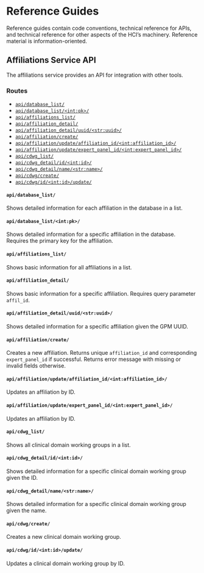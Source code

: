 # Reference Guides

Reference guides contain code conventions, technical reference for APIs,
and technical reference for other aspects of the HCI’s machinery.
Reference material is information-oriented.

## Affiliations Service API

The affiliations service provides an API for integration with other tools.

### Routes

- [`api/database_list/`](#apidatabase_list)
- [`api/database_list/<int:pk>/`](#apidatabase_listintpk)
- [`api/affiliations_list/`](#apiaffiliations_list)
- [`api/affiliation_detail/`](#apiaffiliation_detail)
- [`api/affiliation_detail/uuid/<str:uuid>/`](#apiaffiliation_detailuuidstruuid)
- [`api/affiliation/create/`](#apiaffiliationcreate)
- [`api/affiliation/update/affiliation_id/<int:affiliation_id>/`](#apiaffiliationupdateaffiliation_idintaffiliation_id)
- [`api/affiliation/update/expert_panel_id/<int:expert_panel_id>/`](#apiaffiliationupdateexpert_panel_idintexpert_panel_id)
- [`api/cdwg_list/`](#apicdwg_list)
- [`api/cdwg_detail/id/<int:id>/`](#apicdwg_detailidintid)
- [`api/cdwg_detail/name/<str:name>/`](#apicdwg_detailnamestrname)
- [`api/cdwg/create/`](#apicdwgcreate)
- [`api/cdwg/id/<int:id>/update/`](#apicdwgidintidupdate)

#### `api/database_list/`

Shows detailed information for each affiliation in the database in a list.

#### `api/database_list/<int:pk>/`

Shows detailed information for a specific affiliation in the database. 
Requires the primary key for the affiliation.

#### `api/affiliations_list/`

Shows basic information for all affiliations in a list.

#### `api/affiliation_detail/`

Shows basic information for a specific affiliation. Requires query parameter `affil_id`.

#### `api/affiliation_detail/uuid/<str:uuid>/`

Shows detailed information for a specific affiliation given the GPM UUID.

#### `api/affiliation/create/`

Creates a new affiliation. Returns unique `affiliation_id` and corresponding
`expert_panel_id` if successful. Returns error message with missing or invalid fields
otherwise.

#### `api/affiliation/update/affiliation_id/<int:affiliation_id>/`

Updates an affiliation by ID.

#### `api/affiliation/update/expert_panel_id/<int:expert_panel_id>/`

Updates an affiliation by ID.

#### `api/cdwg_list/`

Shows all clinical domain working groups in a list.

#### `api/cdwg_detail/id/<int:id>/`

Shows detailed information for a specific clinical domain working group given the ID.

#### `api/cdwg_detail/name/<str:name>/`

Shows detailed information for a specific clinical domain working group given the name.

#### `api/cdwg/create/`

Creates a new clinical domain working group.

#### `api/cdwg/id/<int:id>/update/`

Updates a clinical domain working group by ID.
